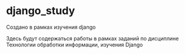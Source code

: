 # django_study
Создано в рамках изучения django

Здесь будут содержаться работы в рамках заданий по дисциплине Технологии обработки информации, изучения Django
